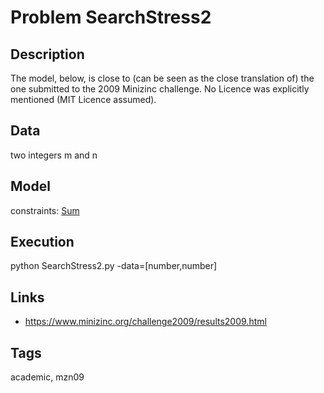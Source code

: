 # Problem SearchStress2
## Description
The model, below, is close to (can be seen as the close translation of) the one submitted to the 2009 Minizinc challenge.
No Licence was explicitly mentioned (MIT Licence assumed).

## Data
  two integers m and n

## Model
  constraints: [Sum](http://pycsp.org/documentation/constraints/Sum)

## Execution
  python SearchStress2.py -data=[number,number]

## Links
  - https://www.minizinc.org/challenge2009/results2009.html

## Tags
  academic, mzn09
